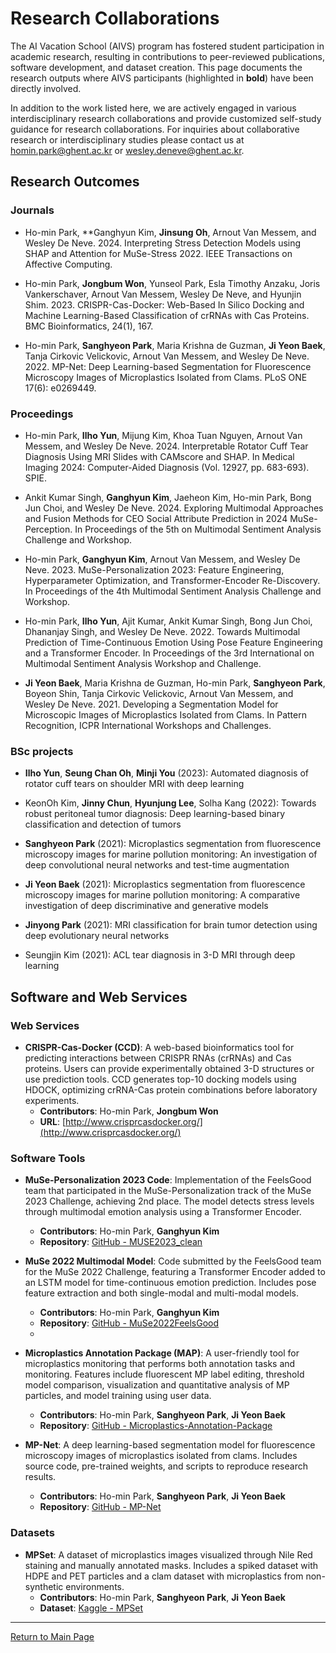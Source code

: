 # Research Collaborations

The AI Vacation School (AIVS) program has fostered student participation in academic research, resulting in contributions to peer-reviewed publications, software development, and dataset creation. This page documents the research outputs where AIVS participants (highlighted in **bold**) have been directly involved.

In addition to the work listed here, we are actively engaged in various interdisciplinary research collaborations and provide customized self-study guidance for research collaborations. For inquiries about collaborative research or interdisciplinary studies please contact us at homin.park@ghent.ac.kr or wesley.deneve@ghent.ac.kr.


## Research Outcomes

### Journals

- Ho-min Park, **Ganghyun Kim, **Jinsung Oh**, Arnout Van Messem, and Wesley De Neve. 2024. Interpreting Stress Detection Models using SHAP and Attention for MuSe-Stress 2022. IEEE Transactions on Affective Computing.

- Ho-min Park, **Jongbum Won**, Yunseol Park, Esla Timothy Anzaku, Joris Vankerschaver, Arnout Van Messem, Wesley De Neve, and Hyunjin Shim. 2023. CRISPR-Cas-Docker: Web-Based In Silico Docking and Machine Learning-Based Classification of crRNAs with Cas Proteins. BMC Bioinformatics, 24(1), 167.

- Ho-min Park, **Sanghyeon Park**, Maria Krishna de Guzman, **Ji Yeon Baek**, Tanja Cirkovic Velickovic, Arnout Van Messem, and Wesley De Neve. 2022. MP-Net: Deep Learning-based Segmentation for Fluorescence Microscopy Images of Microplastics Isolated from Clams. PLoS ONE 17(6): e0269449.

### Proceedings

- Ho-min Park, **Ilho Yun**, Mijung Kim, Khoa Tuan Nguyen, Arnout Van Messem, and Wesley De Neve. 2024. Interpretable Rotator Cuff Tear Diagnosis Using MRI Slides with CAMscore and SHAP. In Medical Imaging 2024: Computer-Aided Diagnosis (Vol. 12927, pp. 683-693). SPIE.

- Ankit Kumar Singh, **Ganghyun Kim**, Jaeheon Kim, Ho-min Park, Bong Jun Choi, and Wesley De Neve. 2024. Exploring Multimodal Approaches and Fusion Methods for CEO Social Attribute Prediction in 2024 MuSe-Perception. In Proceedings of the 5th on Multimodal Sentiment Analysis Challenge and Workshop.

- Ho-min Park, **Ganghyun Kim**, Arnout Van Messem, and Wesley De Neve. 2023. MuSe-Personalization 2023: Feature Engineering, Hyperparameter Optimization, and Transformer-Encoder Re-Discovery. In Proceedings of the 4th Multimodal Sentiment Analysis Challenge and Workshop.

- Ho-min Park, **Ilho Yun**, Ajit Kumar, Ankit Kumar Singh, Bong Jun Choi, Dhananjay Singh, and Wesley De Neve. 2022. Towards Multimodal Prediction of Time-Continuous Emotion Using Pose Feature Engineering and a Transformer Encoder. In Proceedings of the 3rd International on Multimodal Sentiment Analysis Workshop and Challenge.

- **Ji Yeon Baek**, Maria Krishna de Guzman, Ho-min Park, **Sanghyeon Park**, Boyeon Shin, Tanja Cirkovic Velickovic, Arnout Van Messem, and Wesley De Neve. 2021. Developing a Segmentation Model for Microscopic Images of Microplastics Isolated from Clams. In Pattern Recognition, ICPR International Workshops and Challenges.


### BSc projects

- **Ilho Yun**, **Seung Chan Oh**, **Minji You** (2023): Automated diagnosis of rotator cuff tears on shoulder MRI with deep learning

- KeonOh Kim, **Jinny Chun**, **Hyunjung Lee**, Solha Kang (2022): Towards robust peritoneal tumor diagnosis: Deep learning-based binary classification and detection of tumors

- **Sanghyeon Park** (2021): Microplastics segmentation from fluorescence microscopy images for marine pollution monitoring: An investigation of deep convolutional neural networks and test-time augmentation

- **Ji Yeon Baek** (2021): Microplastics segmentation from fluorescence microscopy images for marine pollution monitoring: A comparative investigation of deep discriminative and generative models

- **Jinyong Park** (2021): MRI classification for brain tumor detection using deep evolutionary neural networks

- Seungjin Kim (2021): ACL tear diagnosis in 3-D MRI through deep learning

## Software and Web Services

### Web Services

- **CRISPR-Cas-Docker (CCD)**: A web-based bioinformatics tool for predicting interactions between CRISPR RNAs (crRNAs) and Cas proteins. Users can provide experimentally obtained 3-D structures or use prediction tools. CCD generates top-10 docking models using HDOCK, optimizing crRNA-Cas protein combinations before laboratory experiments.
  - **Contributors**: Ho-min Park, **Jongbum Won**
  - **URL**: [http://www.crisprcasdocker.org/](http://www.crisprcasdocker.org/)

### Software Tools

- **MuSe-Personalization 2023 Code**: Implementation of the FeelsGood team that participated in the MuSe-Personalization track of the MuSe 2023 Challenge, achieving 2nd place. The model detects stress levels through multimodal emotion analysis using a Transformer Encoder.
  - **Contributors**: Ho-min Park, **Ganghyun Kim**
  - **Repository**: [GitHub - MUSE2023_clean](https://github.com/kyleok/MUSE2023_clean)

- **MuSe 2022 Multimodal Model**: Code submitted by the FeelsGood team for the MuSe 2022 Challenge, featuring a Transformer Encoder added to an LSTM model for time-continuous emotion prediction. Includes pose feature extraction and both single-modal and multi-modal models.
  - **Contributors**: Ho-min Park, **Ganghyun Kim**
  - **Repository**: [GitHub - MuSe2022FeelsGood](https://github.com/powersimmani/MuSe2022FeelsGood)
  - 
- **Microplastics Annotation Package (MAP)**: A user-friendly tool for microplastics monitoring that performs both annotation tasks and monitoring. Features include fluorescent MP label editing, threshold model comparison, visualization and quantitative analysis of MP particles, and model training using user data.
  - **Contributors**: Ho-min Park, **Sanghyeon Park**, **Ji Yeon Baek**
  - **Repository**: [GitHub - Microplastics-Annotation-Package](https://github.com/powersimmani/Microplastics-Annotation-Package)

- **MP-Net**: A deep learning-based segmentation model for fluorescence microscopy images of microplastics isolated from clams. Includes source code, pre-trained weights, and scripts to reproduce research results.
  - **Contributors**: Ho-min Park, **Sanghyeon Park**, **Ji Yeon Baek**
  - **Repository**: [GitHub - MP-Net](https://github.com/powersimmani/MP-Net)


### Datasets

- **MPSet**: A dataset of microplastics images visualized through Nile Red staining and manually annotated masks. Includes a spiked dataset with HDPE and PET particles and a clam dataset with microplastics from non-synthetic environments.
  - **Contributors**: Ho-min Park, **Sanghyeon Park**, **Ji Yeon Baek**
  - **Dataset**: [Kaggle - MPSet](https://www.kaggle.com/datasets/sanghyeonaustinpark/mpset)

---
[Return to Main Page](./readme.md)
